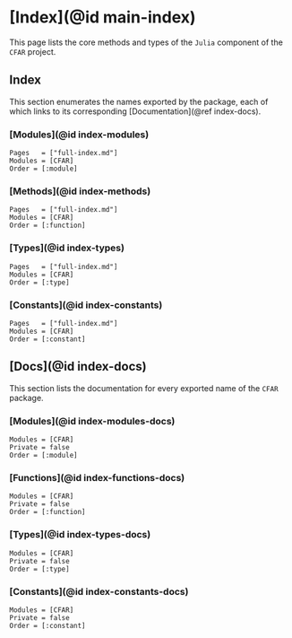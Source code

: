 # [Index](@id main-index)

This page lists the core methods and types of the `Julia` component of the `CFAR` project.

## Index

This section enumerates the names exported by the package, each of which links to its corresponding [Documentation](@ref index-docs).

### [Modules](@id index-modules)

```@index
Pages   = ["full-index.md"]
Modules = [CFAR]
Order = [:module]
```

### [Methods](@id index-methods)

```@index
Pages   = ["full-index.md"]
Modules = [CFAR]
Order = [:function]
```

### [Types](@id index-types)

```@index
Pages   = ["full-index.md"]
Modules = [CFAR]
Order = [:type]
```

### [Constants](@id index-constants)

```@index
Pages   = ["full-index.md"]
Modules = [CFAR]
Order = [:constant]
```

## [Docs](@id index-docs)

This section lists the documentation for every exported name of the `CFAR` package.

### [Modules](@id index-modules-docs)

```@autodocs
Modules = [CFAR]
Private = false
Order = [:module]
```

### [Functions](@id index-functions-docs)

```@autodocs
Modules = [CFAR]
Private = false
Order = [:function]
```

### [Types](@id index-types-docs)

```@autodocs
Modules = [CFAR]
Private = false
Order = [:type]
```

### [Constants](@id index-constants-docs)

```@autodocs
Modules = [CFAR]
Private = false
Order = [:constant]
```
